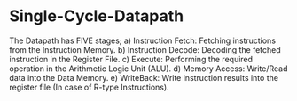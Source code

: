 # Single-Cycle-Datapath
The Datapath has FIVE stages;
a) Instruction Fetch: Fetching instructions from the Instruction Memory.
b) Instruction Decode: Decoding the fetched instruction in the Register File.
c) Execute: Performing the required operation in the Arithmetic Logic Unit (ALU).
d) Memory Access: Write/Read data into the Data Memory.
e) WriteBack: Write instruction results into the register file (In case of R-type Instructions).
